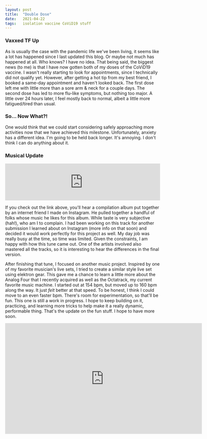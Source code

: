 ```yaml
---
layout: post
title:  "Double Dose"
date:   2021-04-22
tags:   isolation vaccine CoViD19 stuff
---
```


### Vaxxed TF Up

As is usually the case with the pandemic life we've been living, it seems like a lot has happened since I last updated this blog. Or maybe not much has happened at all. Who knows? I have no idea. That being said, the biggest news (to me) is that I have now gotten both of my doses of the CoViD19 vaccine. I wasn't really starting to look for appointments, since I technically did not qualify yet. However, after getting a hot tip from my best friend, I booked a same-day appointment and haven't looked back. The first dose left me with little more than a sore arm & neck for a couple days. The second dose has led to more flu-like symptoms, but nothing too major. A little over 24 hours later, I feel mostly back to normal, albeit a little more fatigued/tired than usual.

### So... Now What?!

One would think that we could start considering safely approaching more activities now that we have achieved this milestone. Unfortunately, anxiety has a different idea. I'm going to be held back longer. It's annoying. I don't think I can do anything about it.

### Musical Update

<iframe style="border: 0; width: 100%; height: 120px;" src="https://bandcamp.com/EmbeddedPlayer/album=1239137487/size=large/bgcol=ffffff/linkcol=0687f5/tracklist=false/artwork=small/transparent=true/" seamless><a href="https://ecotech.bandcamp.com/album/erosion-griin-howz-volume-1">Erosion (Griin Howz Volume 1) by Griin Howz</a></iframe>

If you check out the link above, you'll hear a compilation album put together by an internet friend I made on Instagram. He pulled together a handful of folks whose music he likes for this album. While taste is very subjective (hah!), who am I to complain. I had been working on this track for another submission I learned about on Instagram (more info on that soon) and decided it would work perfectly for this project as well. My day job was really busy at the time, so time was limited. Given the constraints, I am happy with how this tune came out. One of the artists involved also mastered all the tracks, so it is interesting to hear the differences in the final version.

After finishing that tune, I focused on another music project. Inspired by one of my favorite musician's live sets, I tried to create a similar style live set using elektron gear. This gave me a chance to learn a little more about the Analog Four that I recently acquired as well as the Octatrack, my current favorite music machine. I started out at 154 bpm, but moved up to 160 bpm along the way. It just _felt_ better at that speed. To be honest, I think I could move to an even faster bpm. There's room for experimentation, so that'll be fun. This one is still a work in progress. I hope to keep building on it, practicing, and learning more tricks to help make it a really dynamic, performable thing. That's the update on the fun stuff. I hope to have more soon. 

<iframe width="640" height="360" src="https://www.youtube.com/embed/__1fVeoMkoE" frameborder="0" allowfullscreen></iframe>
